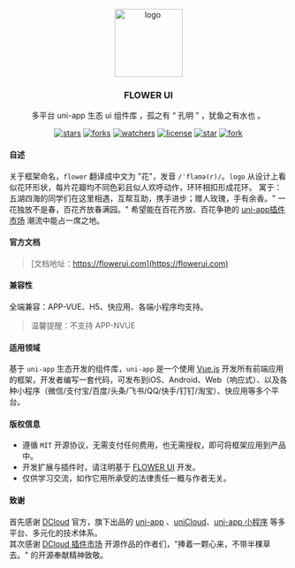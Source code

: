 <p align="center"><img alt="logo" src="https://www.flowerui.com/logo.png" width="123"></p>
<h3 align="center">FLOWER UI</h3>
<p align="center">多平台 uni-app 生态 ui 组件库 ，孤之有 “ 孔明 ” ，犹鱼之有水也 。</p>
<div align="center">

[![stars](https://img.shields.io/github/stars/dengqichang/flower-ui?style=social)](https://github.com/dengqichang/flower-ui)
[![forks](https://img.shields.io/github/forks/dengqichang/flower-ui?style=social)](https://github.com/dengqichang/flower-ui)
[![watchers](https://img.shields.io/github/watchers/dengqichang/flower-ui?style=social)](https://github.com/dengqichang/flower-ui)
[![license](https://img.shields.io/github/license/dengqichang/flower-ui?style=social)](https://github.com/dengqichang/flower-ui)
[![star](https://gitee.com/dengqichang/flower-ui/badge/star.svg?theme=white)](https://gitee.com/dengqichang/flower-ui)
[![fork](https://gitee.com/dengqichang/flower-ui/badge/fork.svg?theme=white)](https://gitee.com/dengqichang/flower-ui)

</div>

#### 自述
关于框架命名，`flower` 翻译成中文为 "花"，发音 `/ˈflaʊə(r)/`。`logo` 从设计上看似花环形状，每片花瓣均不同色彩且似人欢呼动作，环环相扣形成花环。
寓于：五湖四海的同学们在这里相遇，互帮互助，携手进步；赠人玫瑰，手有余香。" 一花独放不是春，百花齐放春满园。" 
希望能在百花齐放、百花争艳的 [uni-app插件市场](https://ext.dcloud.net.cn/) 潮流中能占一席之地。  
#### 官方文档
> [文档地址：https://flowerui.com](https://flowerui.com)
#### 兼容性
全端兼容：APP-VUE、H5、快应用、各端小程序均支持。  
> 温馨提醒：不支持 APP-NVUE
#### 适用领域
基于 `uni-app` 生态开发的组件库，`uni-app` 是一个使用 [Vue.js](https://vuejs.org/) 开发所有前端应用的框架，开发者编写一套代码，可发布到iOS、Android、Web（响应式）、以及各种小程序（微信/支付宝/百度/头条/飞书/QQ/快手/钉钉/淘宝）、快应用等多个平台。
#### 版权信息
- 遵循 `MIT` 开源协议，无需支付任何费用，也无需授权，即可将框架应用到产品中。
- 开发扩展与插件时，请注明基于 [FLOWER UI](https://flowerui.com/) 开发。
- 仅供学习交流，如作它用所承受的法律责任一概与作者无关。
#### 致谢
首先感谢 [DCloud](https://www.dcloud.io/) 官方，旗下出品的 [uni-app](https://uniapp.dcloud.net.cn/) 、[uniCloud](https://uniapp.dcloud.net.cn/uniCloud/)、[uni-app 小程序](https://nativesupport.dcloud.net.cn/README) 等多平台、多元化的技术体系。  
其次感谢 [DCloud 插件市场](https://ext.dcloud.net.cn/) 开源作品的作者们，"捧着一颗心来，不带半棵草去。" 的开源奉献精神致敬。